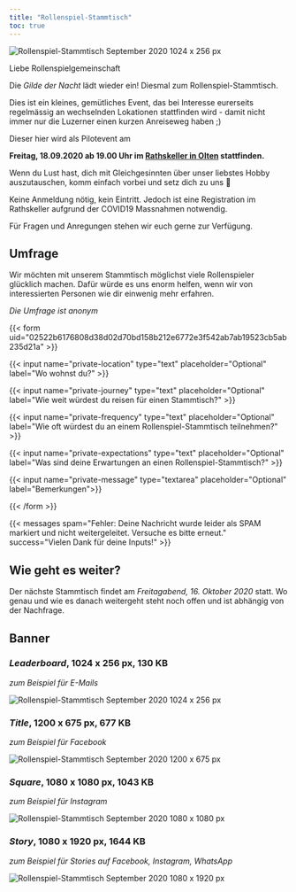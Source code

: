 ```yaml
---
title: "Rollenspiel-Stammtisch"
toc: true
---
```


![Rollenspiel-Stammtisch September 2020 1024 x 256 px](/images/stammtisch/Rollenspiel-Stammtisch-Sep20_Leaderboard_1024x256px.png "Rollenspiel-Stammtisch September 2020")

Liebe Rollenspielgemeinschaft

Die _Gilde der Nacht_ lädt wieder ein! Diesmal zum Rollenspiel-Stammtisch.

Dies ist ein kleines, gemütliches Event, das bei Interesse eurerseits regelmässig an wechselnden Lokationen stattfinden wird - damit nicht immer nur die Luzerner einen kurzen Anreiseweg haben ;)

Dieser hier wird als Pilotevent am

**Freitag, 18.09.2020 ab 19.00 Uhr im [Rathskeller in Olten](https://www.rathskeller.ch/) stattfinden.**

Wenn du Lust hast, dich mit Gleichgesinnten über unser liebstes Hobby auszutauschen, komm einfach vorbei und setz dich zu uns 🎲

Keine Anmeldung nötig, kein Eintritt. Jedoch ist eine Registration im Rathskeller aufgrund der COVID19 Massnahmen notwendig.

Für Fragen und Anregungen stehen wir euch gerne zur Verfügung.

## Umfrage

Wir möchten mit unserem Stammtisch möglichst viele Rollenspieler glücklich machen. Dafür würde es uns enorm helfen, wenn wir von interessierten Personen wie dir einwenig mehr erfahren.

_Die Umfrage ist anonym_

{{< form uid="02522b6176808d38d02d70bd158b212e6772e3f542ab7ab19523cb5ab235d21a" >}}

{{< input name="private-location" type="text" placeholder="Optional" label="Wo wohnst du?" >}}

{{< input name="private-journey" type="text" placeholder="Optional" label="Wie weit würdest du reisen für einen Stammtisch?" >}}

{{< input name="private-frequency" type="text" placeholder="Optional" label="Wie oft würdest du an einem Rollenspiel-Stammtisch teilnehmen?" >}}

{{< input name="private-expectations" type="text" placeholder="Optional" label="Was sind deine Erwartungen an einen Rollenspiel-Stammtisch?" >}}

{{< input name="private-message" type="textarea" placeholder="Optional" label="Bemerkungen">}}

{{< /form >}}

{{< messages spam="Fehler: Deine Nachricht wurde leider als SPAM markiert und nicht weitergeleitet. Versuche es bitte erneut." success="Vielen Dank für deine Inputs!" >}}

## Wie geht es weiter?

Der nächste Stammtisch findet am _Freitagabend, 16. Oktober 2020_ statt. Wo genau und wie es danach weitergeht steht noch offen und ist abhängig von der Nachfrage.

## Banner

### _Leaderboard_, 1024 x 256 px, 130 KB

_zum Beispiel für E-Mails_

![Rollenspiel-Stammtisch September 2020 1024 x 256 px](/images/stammtisch/Rollenspiel-Stammtisch-Sep20_Leaderboard_1024x256px.png "Rollenspiel-Stammtisch September 2020")

### _Title_, 1200 x 675 px, 677 KB

_zum Beispiel für Facebook_

![Rollenspiel-Stammtisch September 2020 1200 x 675 px](/images/stammtisch/Rollenspiel-Stammtisch-Sep20_Title_1200x675px.png "Rollenspiel-Stammtisch September 2020")

### _Square_, 1080 x 1080 px, 1043 KB

_zum Beispiel für Instagram_

![Rollenspiel-Stammtisch September 2020 1080 x 1080 px](/images/stammtisch/Rollenspiel-Stammtisch-Sep20_Square_1080x1080px.png "Rollenspiel-Stammtisch September 2020")

### _Story_, 1080 x 1920 px, 1644 KB

_zum Beispiel für Stories auf Facebook, Instagram, WhatsApp_

![Rollenspiel-Stammtisch September 2020 1080 x 1920 px](/images/stammtisch/Rollenspiel-Stammtisch-Sep20_Story_1080x1920px.png "Rollenspiel-Stammtisch September 2020")
